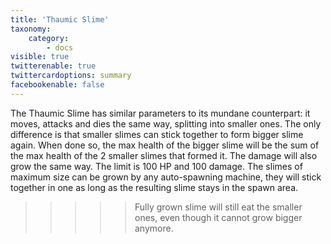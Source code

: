 ```yaml
---
title: 'Thaumic Slime'
taxonomy:
    category:
        - docs
visible: true
twitterenable: true
twittercardoptions: summary
facebookenable: false
---
```


The Thaumic Slime has similar parameters to its mundane counterpart: it moves, attacks and dies the same way, splitting into smaller ones. The only difference is that smaller slimes can stick together to form bigger slime again. When done so, the max health of the bigger slime will be the sum of the max health of the 2 smaller slimes that formed it. The damage will also grow the same way. The limit is 100 HP and 100 damage. The slimes of maximum size can be grown by any auto-spawning machine, they will stick together in one as long as the resulting slime stays in the spawn area. 

>>>>>Fully grown slime will still eat the smaller ones, even though it cannot grow bigger anymore.